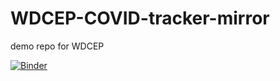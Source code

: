 # WDCEP-COVID-tracker-mirror
demo repo for WDCEP

[![Binder](https://mybinder.org/badge_logo.svg)](https://notebooks.gesis.org/binder/jupyter/user/nltgit-wdcep-co--tracker-mirror-o3wjtple/notebooks/tracker/notebooks/tracker_v2.ipynb)
